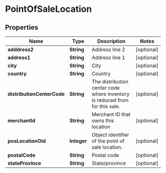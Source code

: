 

# PointOfSaleLocation


## Properties

| Name | Type | Description | Notes |
|------------ | ------------- | ------------- | -------------|
|**adddress2** | **String** | Address line 2 |  [optional] |
|**address1** | **String** | Address line 1 |  [optional] |
|**city** | **String** | City |  [optional] |
|**country** | **String** | Country |  [optional] |
|**distributionCenterCode** | **String** | The distribution center code where inventory is reduced from for this sale. |  [optional] |
|**merchantId** | **String** | Merchant ID that owns this location |  [optional] |
|**posLocationOid** | **Integer** | Object identifier of the point of sale location. |  [optional] |
|**postalCode** | **String** | Postal code |  [optional] |
|**stateProvince** | **String** | State/province |  [optional] |



